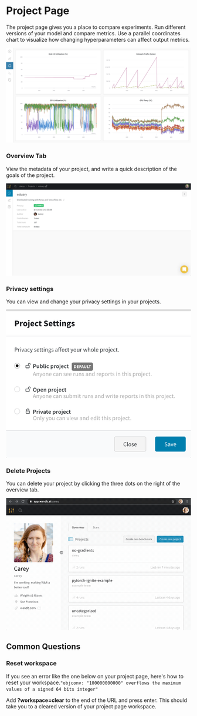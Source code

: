 # Project Page

The project page gives you a place to compare experiments. Run different versions of your model and compare metrics. Use a parallel coordinates chart to visualize how changing hyperparameters can affect output metrics.

![](../../.gitbook/assets/image%20%2848%29.png)

### Overview Tab

View the metadata of your project, and write a quick description of the goals of the project.

![](../../.gitbook/assets/screen-shot-2019-11-26-at-11.32.26-am.png)

### Privacy settings

You can view and change your privacy settings in your projects.

![](../../.gitbook/assets/screen-shot-2019-11-26-at-11.39.05-am.png)

### Delete Projects

You can delete your project by clicking the three dots on the right of the overview tab.

![](../../.gitbook/assets/howto-delete-project.gif)

## Common Questions

### Reset workspace

If you see an error like the one below on your project page, here's how to reset your workspace.`"objconv: "100000000000" overflows the maximum values of a signed 64 bits integer"` 

Add **?workspace=clear** to the end of the URL and press enter. This should take you to a cleared version of your project page workspace.


